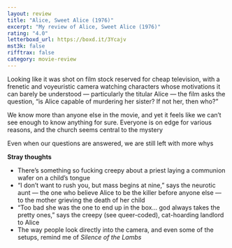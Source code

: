 ```yaml
---
layout: review
title: "Alice, Sweet Alice (1976)"
excerpt: "My review of Alice, Sweet Alice (1976)"
rating: "4.0"
letterboxd_url: https://boxd.it/3Ycajv
mst3k: false
rifftrax: false
category: movie-review
---
```


Looking like it was shot on film stock reserved for cheap television, with a frenetic and voyeuristic camera watching characters whose motivations it can barely be understood — particularly the titular Alice — the film asks the question, “is Alice capable of murdering her sister? If not her, then who?”

We know more than anyone else in the movie, and yet it feels like we can’t see enough to know anything for sure. Everyone is on edge for various reasons, and the church seems central to the mystery

Even when our questions are answered, we are still left with more whys

<b>Stray thoughts</b>

- There’s something so fucking creepy about a priest laying a communion wafer on a child’s tongue
- “I don’t want to rush you, but mass begins at nine,” says the neurotic aunt — the one who believe Alice to be the killer before anyone else — to the mother grieving the death of her child
- “Too bad she was the one to end up in the box… god always takes the pretty ones,” says the creepy (see queer-coded), cat-hoarding landlord to Alice
- The way people look directly into the camera, and even some of the setups, remind me of <i>Silence of the Lambs</i>
